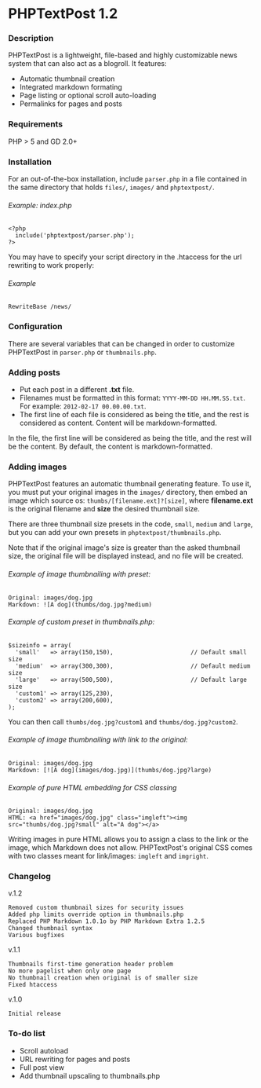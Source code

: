 # PHPTextPost 1.2
### Description

PHPTextPost is a lightweight, file-based and highly customizable news system that can also act as a blogroll. It features:

* Automatic thumbnail creation
* Integrated markdown formating
* Page listing or optional scroll auto-loading
* Permalinks for pages and posts

### Requirements

PHP > 5 and GD 2.0+

### Installation

For an out-of-the-box installation, include `parser.php` in a file contained in the same directory that holds `files/`, `images/` and `phptextpost/`.

###### Example: index.php

	<?php
	  include('phptextpost/parser.php');
	?>

You may have to specify your script directory in the .htaccess for the url rewriting to work properly:

###### Example

	RewriteBase /news/

### Configuration

There are several variables that can be changed in order to customize PHPTextPost in `parser.php` or `thumbnails.php`.

### Adding posts

* Put each post in a different **.txt** file.
* Filenames must be formatted in this format: `YYYY-MM-DD HH.MM.SS.txt`. For example: `2012-02-17 00.00.00.txt`.
* The first line of each file is considered as being the title, and the rest is considered as content. Content will be markdown-formatted.

In the file, the first line will be considered as being the title, and the rest will be the content. By default, the content is markdown-formatted.
	  
### Adding images

PHPTextPost features an automatic thumbnail generating feature. To use it, you must put your original images in the `images/` directory, then embed an image which source os: `thumbs/[filename.ext]?[size]`, where **filename.ext** is the original filename and **size** the desired thumbnail size.

There are three thumbnail size presets in the code, `small`, `medium` and `large`, but you can add your own presets in `phptextpost/thumbnails.php`.

Note that if the original image's size is greater than the asked thumbnail size, the original file will be displayed instead, and no file will be created.

###### Example of image thumbnailing with preset:

	Original: images/dog.jpg
	Markdown: ![A dog](thumbs/dog.jpg?medium)

###### Example of custom preset in thumbnails.php:

	$sizeinfo = array(
	  'small'   => array(150,150),                      // Default small size
	  'medium'  => array(300,300),                      // Default medium size
	  'large'   => array(500,500),                      // Default large size
	  'custom1' => array(125,230),
	  'custom2' => array(200,600),
	);

You can then call `thumbs/dog.jpg?custom1` and `thumbs/dog.jpg?custom2`.

###### Example of image thumbnailing with link to the original:

	Original: images/dog.jpg
	Markdown: [![A dog](images/dog.jpg)](thumbs/dog.jpg?large)

###### Example of pure HTML embedding for CSS classing

	Original: images/dog.jpg
	HTML: <a href="images/dog.jpg" class="imgleft"><img src="thumbs/dog.jpg?small" alt="A dog"></a>

Writing images in pure HTML allows you to assign a class to the link or the image, which Markdown does not allow. PHPTextPost's original CSS comes with two classes meant for link/images: `imgleft` and `imgright`.

### Changelog

v.1.2

	Removed custom thumbnail sizes for security issues
	Added php limits override option in thumbnails.php
	Replaced PHP Markdown 1.0.1o by PHP Markdown Extra 1.2.5
	Changed thumbnail syntax
	Various bugfixes

v.1.1

	Thumbnails first-time generation header problem
	No more pagelist when only one page
	No thumbnail creation when original is of smaller size
	Fixed htaccess

v.1.0

	Initial release
	
### To-do list

* Scroll autoload
* URL rewriting for pages and posts
* Full post view
* Add thumbnail upscaling to thumbnails.php